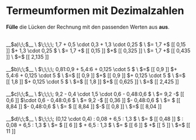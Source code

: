 <!--
version:  0.0.1
language: de


@style
main > *:not(:last-child) {
  margin-bottom: 3rem;
}

input {
    text-align: center;
}

.flex-container {
    display: flex;
    flex-wrap: wrap;
    align-items: stretch;
    gap: 20px;
}

.flex-child {
    flex: 1;
    min-width: 350px;
    margin-right: 20px;
}

@media (max-width: 400px) {
    .flex-child {
        flex: 100%;
        margin-right: 0;
    }
}
@end

formula: \carry   \textcolor{red}{\scriptsize #1}
formula: \digit   \rlap{\carry{#1}}\phantom{#2}#2
formula: \permil  \text{‰}

import: https://raw.githubusercontent.com/LiaTemplates/Tikz-Jax/main/README.md

script: https://cdn.jsdelivr.net/gh/LiaTemplates/Tikz-Jax@main/dist/index.js


tags: Terme, Dezimalzahlen, Vorrangsregeln, leicht, niedrig, Angeben

comment: Verrechne Schrittweise den Term. Lerne wie Termumformungen mit Dezimalzahlen niedergeschrieben werden.

author: Martin Lommatzsch

-->




# Termeumformen mit Dezimalzahlen

**Fülle** die Lücken der Rechnung mit den passenden Werten aus **aus**.

<section class="flex-container">

<div class="flex-child">
<br>
__$a)\;\;$__ \
$\;\;\;\; 1,7 + 0,5 \cdot 0,3 + 1,3 \cdot 0,25 $ \
$= 1,7 +$ [[  0,15   ]] $+ 1,3 \cdot 0,25 $ \
$= 1,7 +$ [[  0,15   ]] $+$ [[  0,325  ]]  \
$= 1,7 +$ [[  0,435  ]]   \
$=$ [[  2,135  ]] 
<br>
</div> 
<div class="flex-child">
<br>
__$b)\;\;$__ \
$\;\;\;\; 0,81:0,9 + 5,4:6 + 0,125 \cdot 5 $ \
$=$ [[  0,9  ]] $+ 5,4:6 + 0,125 \cdot 5 $ \
$=$ [[  0,9  ]] $+$ [[  0,9  ]] $+ 0,125 \cdot 5 $ \
$=$ [[  1,8  ]] $+ 0,125 \cdot 5 $ \
$=$ [[  1,8  ]] $+$ [[ 0,625 ]] \
$=$ [[ 2,425 ]] 
<br>
</div> 
<div class="flex-child">
<br>
__$c)\;\;$__ \
$\;\;\;\; 9,2 - 0,4 \cdot 1,5 \cdot 0,6 - 0,48:0,6 $ \
$= 9,2 -$ [[  0,6  ]] $\cdot 0,6 - 0,48:0,6 $ \
$= 9,2 -$ [[ 0,36  ]] $- 0,48:0,6 $ \
$= $ [[ 8,84 ]] $- 0,48:0,6 $ \
$= $ [[ 8,84 ]] $-$ [[  0,8  ]] \
$=$ [[ 8,04 ]] 
<br>
</div> 
<div class="flex-child">
<br>
__$d)\;\;$__ \
$\;\;\;\; (0,12 \cdot 0,4) : 0,08 + 6,5 : 1,3  $ \
$= $ [[ 0,48 ]] $ : 0,08 + 6,5 : 1,3  $ \
$= $ [[  6   ]] $ + 6,5 : 1,3  $ \
$= $ [[  6   ]] $ +$ [[  5   ]] \
$=$ [[ 11   ]] 
<br>
</div> 
</section>

<br>
<br>
<br>
<br>

